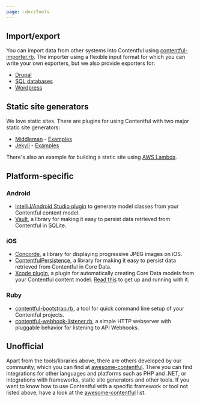 ```yaml
---
page: :docsTools
---
```


## Import/export

You can import data from other systems into Contentful using [contentful-importer.rb](https://github.com/contentful/contentful-importer.rb). The importer using a flexible input format for which you can write your own exporters, but we also provide exporters for:

- [Drupal](https://github.com/contentful/drupal-exporter.rb)
- [SQL databases](https://github.com/contentful/database-exporter.rb)
- [Wordpress](https://github.com/contentful/wordpress-exporter.rb)

## Static site generators

We love static sites. There are plugins for using Contentful with two major static site generators:

- [Middleman](https://github.com/contentful/contentful_middleman) - [Examples](https://github.com/contentful-labs/contentful_middleman_examples)
- [Jekyll](https://github.com/contentful/jekyll-contentful-data-import) - [Examples](https://github.com/contentful/contentful_jekyll_examples)

There's also an example for building a static site using [AWS Lambda](https://github.com/contentful-labs/contentful-aws-lambda-static).

## Platform-specific

### Android

- [IntelliJ/Android Studio plugin](https://github.com/contentful/cf-generator-intellij) to generate model classes from your Contentful content model.
- [Vault](https://github.com/contentful/vault), a library for making it easy to persist data retrieved from Contentful in SQLite.

### iOS

- [Concorde](https://github.com/contentful-labs/Concorde), a library for displaying progressive JPEG images on iOS.
- [ContentfulPersistence](https://github.com/contentful/contentful-persistence.objc), a library for making it easy to persist data retrieved from Contentful in Core Data.
- [Xcode plugin](https://github.com/contentful/ContentfulXcodePlugin), a plugin for automatically creating Core Data models from your Contentful content model. [Read this](/developers/docs/tutorials/ios/using-contentful-xcode-plugin/) to get up and running with it.

### Ruby

- [contentful-bootstrap.rb](https://github.com/contentful-labs/contentful-bootstrap.rb), a tool for quick command line setup of your Contentful projects.
- [contentful-webhook-listener.rb](https://github.com/contentful/contentful-webhook-listener.rb), a simple HTTP webserver with pluggable behavior for listening to API Webhooks.

## Unofficial

Apart from the tools/libraries above, there are others developed by our community, which you can find at [awesome-contentful](https://github.com/contentful-labs/awesome-contentful).
There you can find integrations for other languages and platforms such as PHP and .NET, or integrations with frameworks, static site generators and other tools.
If you want to know how to use Contentful with a specific framework or tool not listed above, have a look at the [awesome-contentful](https://github.com/contentful-labs/awesome-contentful) list.
